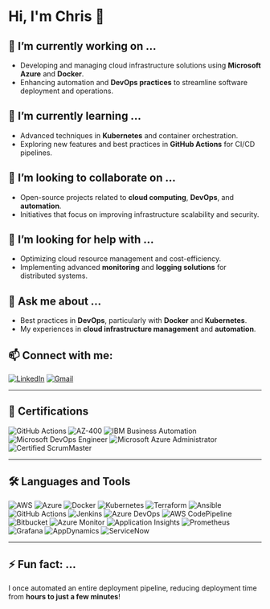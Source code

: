 # Hi, I'm Chris 👋

## 🔭 I’m currently working on ...
- Developing and managing cloud infrastructure solutions using **Microsoft Azure** and **Docker**.
- Enhancing automation and **DevOps practices** to streamline software deployment and operations.

## 🌱 I’m currently learning ...
- Advanced techniques in **Kubernetes** and container orchestration.
- Exploring new features and best practices in **GitHub Actions** for CI/CD pipelines.

## 👯 I’m looking to collaborate on ...
- Open-source projects related to **cloud computing**, **DevOps**, and **automation**.
- Initiatives that focus on improving infrastructure scalability and security.

## 🤔 I’m looking for help with ...
- Optimizing cloud resource management and cost-efficiency.
- Implementing advanced **monitoring** and **logging solutions** for distributed systems.

## 💬 Ask me about ...
- Best practices in **DevOps**, particularly with **Docker** and **Kubernetes**.
- My experiences in **cloud infrastructure management** and **automation**.

## 📫 Connect with me:
[![LinkedIn](https://img.shields.io/badge/LinkedIn-0077B5?style=for-the-badge&logo=linkedin&logoColor=white)](https://www.linkedin.com/in/chris-regy/)
[![Gmail](https://img.shields.io/badge/Email-D14836?style=for-the-badge&logo=gmail&logoColor=white)](mailto:chrisregy97@gmail.com)

---

## 📜 Certifications
![GitHub Actions](https://img.shields.io/badge/GitHub_Actions-2088FF?style=for-the-badge&logo=github-actions&logoColor=white)
![AZ-400](https://img.shields.io/badge/AZ-400-0078D7?style=for-the-badge&logo=microsoft-azure&logoColor=white)
![IBM Business Automation](https://img.shields.io/badge/IBM_Business_Automation-052FAD?style=for-the-badge&logo=ibm&logoColor=white)
![Microsoft DevOps Engineer](https://img.shields.io/badge/Microsoft_DevOps_Engineer-0078D7?style=for-the-badge&logo=microsoft-azure&logoColor=white)
![Microsoft Azure Administrator](https://img.shields.io/badge/Microsoft_Azure_Administrator-0078D7?style=for-the-badge&logo=microsoft-azure&logoColor=white)
![Certified ScrumMaster](https://img.shields.io/badge/Certified_ScrumMaster-009FDA?style=for-the-badge&logo=scrumalliance&logoColor=white)

---

## 🛠️ Languages and Tools
![AWS](https://img.shields.io/badge/AWS-FF9900?style=for-the-badge&logo=amazon-aws&logoColor=white)
![Azure](https://img.shields.io/badge/Azure-0089D6?style=for-the-badge&logo=microsoft-azure&logoColor=white)
![Docker](https://img.shields.io/badge/Docker-2496ED?style=for-the-badge&logo=docker&logoColor=white)
![Kubernetes](https://img.shields.io/badge/Kubernetes-326CE5?style=for-the-badge&logo=kubernetes&logoColor=white)
![Terraform](https://img.shields.io/badge/Terraform-7B42BC?style=for-the-badge&logo=terraform&logoColor=white)
![Ansible](https://img.shields.io/badge/Ansible-EE0000?style=for-the-badge&logo=ansible&logoColor=white)
![GitHub Actions](https://img.shields.io/badge/GitHub_Actions-2088FF?style=for-the-badge&logo=github-actions&logoColor=white)
![Jenkins](https://img.shields.io/badge/Jenkins-D24939?style=for-the-badge&logo=jenkins&logoColor=white)
![Azure DevOps](https://img.shields.io/badge/Azure_DevOps-0078D7?style=for-the-badge&logo=azure-devops&logoColor=white)
![AWS CodePipeline](https://img.shields.io/badge/AWS_CodePipeline-FF9900?style=for-the-badge&logo=amazon-aws&logoColor=white)
![Bitbucket](https://img.shields.io/badge/Bitbucket-0052CC?style=for-the-badge&logo=bitbucket&logoColor=white)
![Azure Monitor](https://img.shields.io/badge/Azure_Monitor-0089D6?style=for-the-badge&logo=microsoft-azure&logoColor=white)
![Application Insights](https://img.shields.io/badge/Application_Insights-0089D6?style=for-the-badge&logo=microsoft-azure&logoColor=white)
![Prometheus](https://img.shields.io/badge/Prometheus-E6522C?style=for-the-badge&logo=prometheus&logoColor=white)
![Grafana](https://img.shields.io/badge/Grafana-F46800?style=for-the-badge&logo=grafana&logoColor=white)
![AppDynamics](https://img.shields.io/badge/AppDynamics-0088CC?style=for-the-badge&logo=appdynamics&logoColor=white)
![ServiceNow](https://img.shields.io/badge/ServiceNow-CC293D?style=for-the-badge&logo=servicenow&logoColor=white)

---


## ⚡ Fun fact: ...
I once automated an entire deployment pipeline, reducing deployment time from **hours to just a few minutes**!
